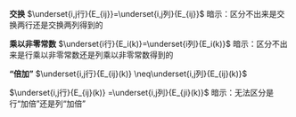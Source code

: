 **交换**
$\underset{i,j行}{E_{ij}}=\underset{i,j列}{E_{ij}}$
暗示：区分不出来是交换两行还是交换两列得到的

**乘以非零常数**
$\underset{i行}{E_i(k)}=\underset{i列}{E_i(k)}$
暗示：区分不出来是行乘以非零常数还是列乘以非零常数得到的

**“倍加”**
$\underset{i,j行}{E_{ij}(k)}
\neq\underset{i,j列}{E_{ij}(k)}$

$\underset{i,j行}{E_{ij}(k)}
=\underset{i,j列}{E_{ji}(k)}$
暗示：无法区分是行“加倍”还是列“加倍”